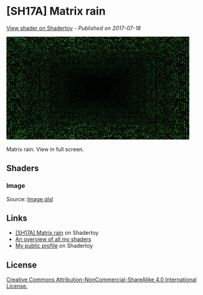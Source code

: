 ﻿# [SH17A] Matrix rain
[View shader on Shadertoy](https://www.shadertoy.com/view/ldjBW1) - _Published on 2017-07-18_ 

![thumbnail](./thumbnail.jpg)

Matrix rain. View in full screen.
## Shaders

### Image

Source: [Image.glsl](./Image.glsl)

## Links
* [[SH17A] Matrix rain](https://www.shadertoy.com/view/ldjBW1) on Shadertoy
* [An overview of all my shaders](https://reindernijhoff.net/shadertoy/)
* [My public profile](https://www.shadertoy.com/user/reinder) on Shadertoy

## License

[Creative Commons Attribution-NonCommercial-ShareAlike 4.0 International License.](https://creativecommons.org/licenses/by-nc-sa/4.0/)

